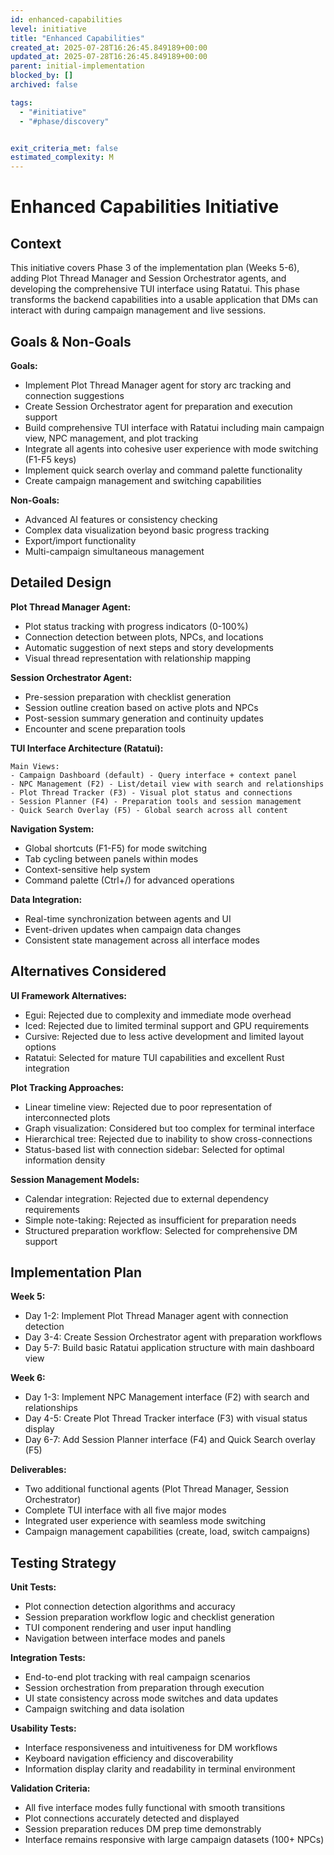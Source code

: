 ```yaml
---
id: enhanced-capabilities
level: initiative
title: "Enhanced Capabilities"
created_at: 2025-07-28T16:26:45.849189+00:00
updated_at: 2025-07-28T16:26:45.849189+00:00
parent: initial-implementation
blocked_by: []
archived: false

tags:
  - "#initiative"
  - "#phase/discovery"


exit_criteria_met: false
estimated_complexity: M
---
```


# Enhanced Capabilities Initiative

## Context

This initiative covers Phase 3 of the implementation plan (Weeks 5-6), adding Plot Thread Manager and Session Orchestrator agents, and developing the comprehensive TUI interface using Ratatui. This phase transforms the backend capabilities into a usable application that DMs can interact with during campaign management and live sessions.

## Goals & Non-Goals

**Goals:**
- Implement Plot Thread Manager agent for story arc tracking and connection suggestions
- Create Session Orchestrator agent for preparation and execution support  
- Build comprehensive TUI interface with Ratatui including main campaign view, NPC management, and plot tracking
- Integrate all agents into cohesive user experience with mode switching (F1-F5 keys)
- Implement quick search overlay and command palette functionality
- Create campaign management and switching capabilities

**Non-Goals:**
- Advanced AI features or consistency checking
- Complex data visualization beyond basic progress tracking
- Export/import functionality
- Multi-campaign simultaneous management

## Detailed Design

**Plot Thread Manager Agent:**
- Plot status tracking with progress indicators (0-100%)
- Connection detection between plots, NPCs, and locations
- Automatic suggestion of next steps and story developments
- Visual thread representation with relationship mapping

**Session Orchestrator Agent:**
- Pre-session preparation with checklist generation
- Session outline creation based on active plots and NPCs
- Post-session summary generation and continuity updates
- Encounter and scene preparation tools

**TUI Interface Architecture (Ratatui):**
```
Main Views:
- Campaign Dashboard (default) - Query interface + context panel
- NPC Management (F2) - List/detail view with search and relationships
- Plot Thread Tracker (F3) - Visual plot status and connections
- Session Planner (F4) - Preparation tools and session management
- Quick Search Overlay (F5) - Global search across all content
```

**Navigation System:**
- Global shortcuts (F1-F5) for mode switching
- Tab cycling between panels within modes
- Context-sensitive help system
- Command palette (Ctrl+/) for advanced operations

**Data Integration:**
- Real-time synchronization between agents and UI
- Event-driven updates when campaign data changes
- Consistent state management across all interface modes

## Alternatives Considered

**UI Framework Alternatives:**
- Egui: Rejected due to complexity and immediate mode overhead
- Iced: Rejected due to limited terminal support and GPU requirements
- Cursive: Rejected due to less active development and limited layout options
- Ratatui: Selected for mature TUI capabilities and excellent Rust integration

**Plot Tracking Approaches:**
- Linear timeline view: Rejected due to poor representation of interconnected plots
- Graph visualization: Considered but too complex for terminal interface
- Hierarchical tree: Rejected due to inability to show cross-connections
- Status-based list with connection sidebar: Selected for optimal information density

**Session Management Models:**
- Calendar integration: Rejected due to external dependency requirements
- Simple note-taking: Rejected as insufficient for preparation needs
- Structured preparation workflow: Selected for comprehensive DM support

## Implementation Plan

**Week 5:**
- Day 1-2: Implement Plot Thread Manager agent with connection detection
- Day 3-4: Create Session Orchestrator agent with preparation workflows
- Day 5-7: Build basic Ratatui application structure with main dashboard view

**Week 6:**
- Day 1-3: Implement NPC Management interface (F2) with search and relationships
- Day 4-5: Create Plot Thread Tracker interface (F3) with visual status display
- Day 6-7: Add Session Planner interface (F4) and Quick Search overlay (F5)

**Deliverables:**
- Two additional functional agents (Plot Thread Manager, Session Orchestrator)
- Complete TUI interface with all five major modes
- Integrated user experience with seamless mode switching
- Campaign management capabilities (create, load, switch campaigns)

## Testing Strategy

**Unit Tests:**
- Plot connection detection algorithms and accuracy
- Session preparation workflow logic and checklist generation
- TUI component rendering and user input handling
- Navigation between interface modes and panels

**Integration Tests:**
- End-to-end plot tracking with real campaign scenarios
- Session orchestration from preparation through execution
- UI state consistency across mode switches and data updates
- Campaign switching and data isolation

**Usability Tests:**
- Interface responsiveness and intuitiveness for DM workflows
- Keyboard navigation efficiency and discoverability
- Information display clarity and readability in terminal environment

**Validation Criteria:**
- All five interface modes fully functional with smooth transitions
- Plot connections accurately detected and displayed
- Session preparation reduces DM prep time demonstrably
- Interface remains responsive with large campaign datasets (100+ NPCs)
